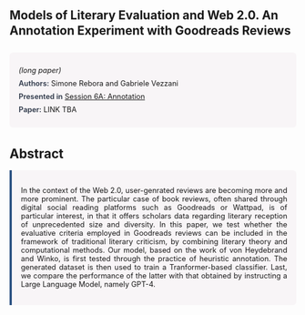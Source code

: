 
<style>    
    h2 {
        margin-top: 0;
        margin-bottom: 1.5rem;
        line-height: 1.3;
    }
    
    h3 {
        margin-top: 2rem;
        margin-bottom: 1rem;
        font-size: 1.4rem;
        font-weight:bold;
    }
    
    .metadata {
        background-color: rgba(96,24,67,0.03);
        padding: 1rem;
        font-size:0.8rem;
        border-radius: 6px;
        margin-bottom: 2rem;
    }
    
    .metadata p {
        margin: 0.5rem 0;
    }
    
    .abstract {
        text-align: justify;
        font-size:0.8rem;
        padding: 1rem;
        background-color: rgba(96,24,67,0.03);
        border-left: 4px solid #2c5282;
        border-radius: 0 6px 6px 0;
    }
    
    strong {
        color: #2d3748;
        font-weight: 600;
    }
</style>
<main role="main">
<h2>Models of Literary Evaluation and Web 2.0. An Annotation Experiment with Goodreads Reviews</h2>

<section class="metadata">
<p style='font-size:0.8rem'><i>(long paper)</i></p>
<p><strong>Authors:</strong> Simone Rebora and Gabriele Vezzani</p>
<p><strong>Presented in</strong> <a href="/programme/#session6A">Session 6A: Annotation</a></p>
<p><strong>Paper:</strong> LINK TBA</p>
</section>

<section>
<h3>Abstract</h3>
<div class="abstract">
<p>In the context of the Web 2.0, user-genrated reviews are becoming more and more prominent. The particular case of book reviews, often shared through digital social reading platforms such as Goodreads or Wattpad, is of particular interest, in that it offers scholars data regarding literary reception of unprecedented size and diversity. In this paper, we test whether the evaluative criteria employed in Goodreads reviews can be included in the framework of traditional literary criticism, by combining literary theory and computational methods. Our model, based on the work of von Heydebrand and Winko, is first tested through the practice of heuristic annotation. The generated dataset is then used to train a Tranformer-based classifier. Last, we compare the performance of the latter with that obtained by instructing a Large Language Model, namely GPT-4.</p>
</div>
</section>
</main>